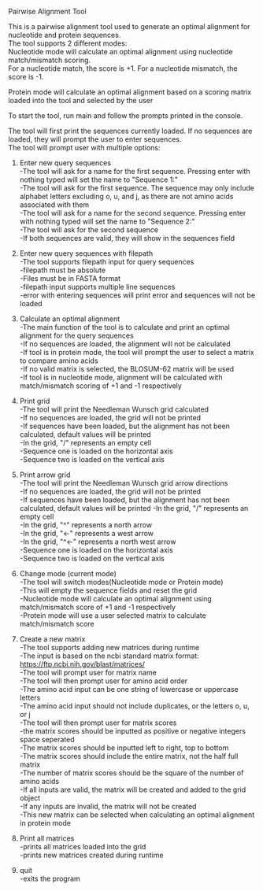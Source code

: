 Pairwise Alignment Tool

This is a pairwise alignment tool used to generate an optimal alignment for nucleotide and protein sequences.   
The tool supports 2 different modes:  
Nucleotide mode will calculate an optimal alignment using nucleotide match/mismatch scoring.   
For a nucleotide match, the score is +1. For a nucleotide mismatch, the score is -1.  

Protein mode will calculate an optimal alignment based on a scoring matrix loaded into the tool and selected by the user  

To start the tool, run main and follow the prompts printed in the console.  

The tool will first print the sequences currently loaded. If no sequences are loaded, they will prompt the user to enter sequences.  
The tool will prompt user with multiple options:  

1. Enter new query sequences  
-The tool will ask for a name for the first sequence. Pressing enter with nothing typed will set the name to "Sequence 1:"  
-The tool will ask for the first sequence. The sequence may only include alphabet letters excluding o, u, and j, as there are not amino acids associated with them   
-The tool will ask for a name for the second sequence. Pressing enter with nothing typed will set the name to "Sequence 2:"  
-The tool will ask for the second sequence  
-If both sequences are valid, they will show in the sequences field  

2. Enter new query sequences with filepath  
-The tool supports filepath input for query sequences  
-filepath must be absolute  
-Files must be in FASTA format  
-filepath input supports multiple line sequences  
-error with entering sequences will print error and sequences will not be loaded  

3. Calculate an optimal alignment  
-The main function of the tool is to calculate and print an optimal alignment for the query sequences  
-If no sequences are loaded, the alignment will not be calculated  
-If tool is in protein mode, the tool will prompt the user to select a matrix to compare amino acids  
  -If no valid matrix is selected, the BLOSUM-62 matrix will be used  
-If tool is in nucleotide mode, alignment will be calculated with match/mismatch scoring of +1 and -1 respectively  


4. Print grid  
-The tool will print the Needleman Wunsch grid calculated   
-If no sequences are loaded, the grid will not be printed  
-If sequences have been loaded, but the alignment has not been calculated, default values will be printed  
-In the grid, "/" represents an empty cell  
-Sequence one is loaded on the horizontal axis  
-Sequence two is loaded on the vertical axis  

5. Print arrow grid  
-The tool will print the Needleman Wunsch grid arrow directions   
-If no sequences are loaded, the grid will not be printed  
-If sequences have been loaded, but the alignment has not been calculated, default values will be printed
-In the grid, "/" represents an empty cell  
-In the grid, "^" represents a north arrow  
-In the grid, "<-" represents a west arrow  
-In the grid, "^<-" represents a north west arrow  
-Sequence one is loaded on the horizontal axis  
-Sequence two is loaded on the vertical axis  

6. Change mode (current mode)  
-The tool will switch modes(Nucleotide mode or Protein mode)  
-This will empty the sequence fields and reset the grid  
-Nucleotide mode will calculate an optimal alignment using match/mismatch score of +1 and -1 respectively  
-Protein mode will use a user selected matrix to calculate match/mismatch score  

7. Create a new matrix  
-The tool supports adding new matrices during runtime  
-The input is based on the ncbi standard matrix format: https://ftp.ncbi.nih.gov/blast/matrices/   
-The tool will prompt user for matrix name  
-The tool will then prompt user for amino acid order  
 -The amino acid input can be one string of lowercase or uppercase letters  
 -The amino acid input should not include duplicates, or the letters o, u, or j  
-The tool will then prompt user for matrix scores  
 -the matrix scores should be inputted as positive or negative integers space seperated  
 -The matrix scores should be inputted left to right, top to bottom  
 -The matrix scores should include the entire matrix, not the half full matrix  
 -The number of matrix scores should be the square of the number of amino acids  
-If all inputs are valid, the matrix will be created and added to the grid object  
-If any inputs are invalid, the matrix will not be created  
-This new matrix can be selected when calculating an optimal alignment in protein mode  

8. Print all matrices  
-prints all matrices loaded into the grid  
-prints new matrices created during runtime  

9. quit  
-exits the program  




